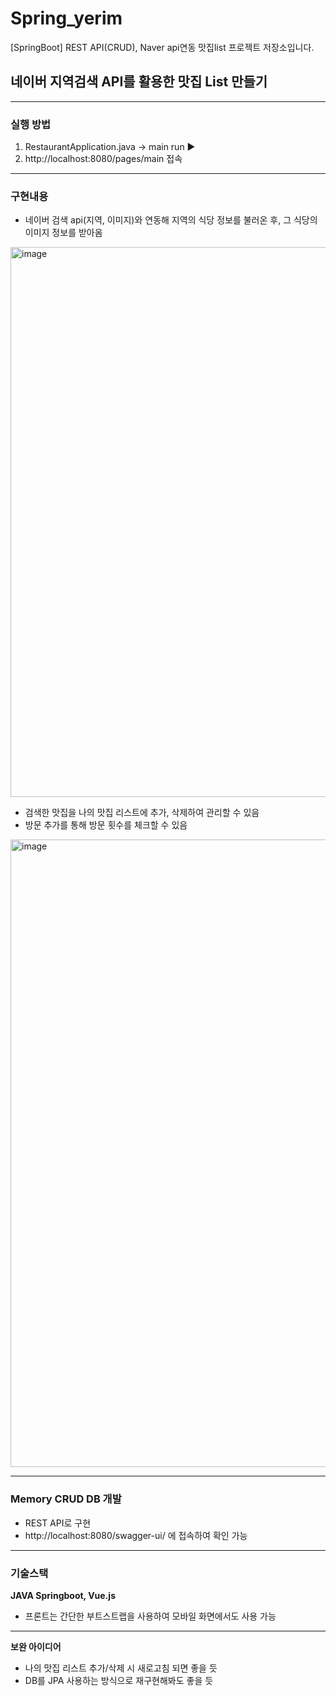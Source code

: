 # Spring_yerim
[SpringBoot] REST API(CRUD), Naver api연동 맛집list 프로젝트 저장소입니다.

## 네이버 지역검색 API를 활용한 맛집 List 만들기

---

### 실행 방법
1. RestaurantApplication.java -> main run ▶️
2. http://localhost:8080/pages/main 접속

---

### 구현내용
- 네이버 검색 api(지역, 이미지)와 연동해 지역의 식당 정보를 불러온 후, 그 식당의 이미지 정보를 받아옴
<img width="880" alt="image" src="https://user-images.githubusercontent.com/93559998/172011445-14cc65a3-b331-47c5-9a9b-428c36d3133b.png">

- 검색한 맛집을 나의 맛집 리스트에 추가, 삭제하여 관리할 수 있음
- 방문 추가를 통해 방문 횟수를 체크할 수 있음
<img width="1004" alt="image" src="https://user-images.githubusercontent.com/93559998/172011164-b8bc8413-8d38-4402-8bc0-43394dfd8907.png">

---

### Memory CRUD DB 개발
- REST API로 구현
- http://localhost:8080/swagger-ui/ 에 접속하여 확인 가능

---

### 기술스택
**JAVA Springboot, Vue.js**
- 프론트는 간단한 부트스트랩을 사용하여 모바일 화면에서도 사용 가능

---

**보완 아이디어**
- 나의 맛집 리스트 추가/삭제 시 새로고침 되면 좋을 듯
- DB를 JPA 사용하는 방식으로 재구현해봐도 좋을 듯
